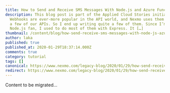 ```yaml
---
title: How to Send and Receive SMS Messages With Node.js and Azure Functions
description: This blog post is part of the Applied Cloud Stories initiative.
  Webhooks are ever-more popular in the API world, and Nexmo uses them for quite
  a few of our APIs. So I end up writing quite a few of them. Since I’m a
  Node.js fan, I used to do most of them with Express. It […]
thumbnail: /content/blog/how-send-receive-sms-messages-with-node-js-azure-functions-dr/E_SMS-Messages_Azure_1200x600-1.jpg
author: laka
published: true
published_at: 2020-01-29T18:37:14.000Z
comments: true
category: tutorial
tags: []
canonical: https://www.nexmo.com/legacy-blog/2020/01/29/how-send-receive-sms-messages-with-node-js-azure-functions-dr
redirect: https://www.nexmo.com/legacy-blog/2020/01/29/how-send-receive-sms-messages-with-node-js-azure-functions-dr
---
```


Content to be migrated...
